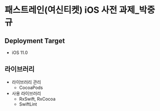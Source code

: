 # 패스트레인(여신티켓) iOS 사전 과제_박중규

## Deployment Target
- iOS 11.0

## 라이브러리
- 라이브러리 관리
    - CocoaPods
- 사용 라이브러리
    - RxSwift, RxCocoa
    - SwiftLint

